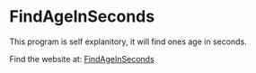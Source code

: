 # FindAgeInSeconds
This program is self explanitory, it will find ones age in seconds.

Find the website at: [FindAgeInSeconds](https://somethinggit.github.io/FindAgeInSeconds/SecondsOld)
